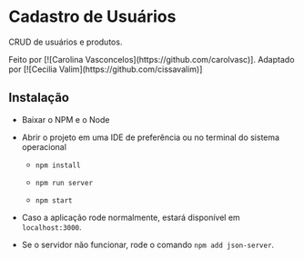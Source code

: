 # Cadastro de Usuários

<p>CRUD de usuários e produtos.</p>
<p>Feito por [![Carolina Vasconcelos](https://github.com/carolvasc)]. Adaptado por [![Cecilia Valim](https://github.com/cissavalim)]</p>

## Instalação

-  Baixar o NPM e o Node

-  Abrir o projeto em uma IDE de preferência ou no terminal do sistema operacional

   -  `npm install`

   -  `npm run server`

   -  `npm start`

-  Caso a aplicação rode normalmente, estará disponível em `localhost:3000`.

-  Se o servidor não funcionar, rode o comando `npm add json-server`.
